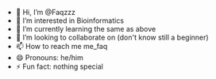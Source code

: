 - 👋 Hi, I’m @Faqzzz
- 👀 I’m interested in Bioinformatics
- 🌱 I’m currently learning the same as above
- 💞️ I’m looking to collaborate on (don't know still a beginner)
- 📫 How to reach me me_faq 
- 😄 Pronouns: he/him
- ⚡ Fun fact: nothing special

<!---
Faqzzz/Faqzzz is a ✨ special ✨ repository because its `README.md` (this file) appears on your GitHub profile.
You can click the Preview link to take a look at your changes.
--->
